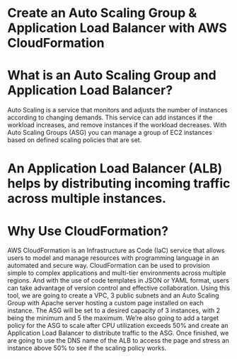 # Create an Auto Scaling Group & Application Load Balancer with AWS CloudFormation

# What is an Auto Scaling Group and Application Load Balancer?
Auto Scaling is a service that monitors and adjusts the number of instances according to changing demands. This service can add instances if the workload increases, and remove instances if the workload decreases. With Auto Scaling Groups (ASG) you can manage a group of EC2 instances based on defined scaling policies that are set.

# An Application Load Balancer (ALB) helps by distributing incoming traffic across multiple instances.

# Why Use CloudFormation?
AWS CloudFormation is an Infrastructure as Code (IaC) service that allows users to model and manage resources with programming language in an automated and secure way. CloudFormation can be used to provision simple to complex applications and multi-tier environments across multiple regions. And with the use of code templates in JSON or YAML format, users can take advantage of version control and effective collaboration. Using this tool, we are going to create a VPC, 3 public subnets and an Auto Scaling Group with Apache server hosting a custom page installed on each instance. The ASG will be set to a desired capacity of 3 instances, with 2 being the minimum and 5 the maximum. 
We’re also going to add a target policy for the ASG to scale after CPU utilization exceeds 50% and create an Application Load Balancer to distribute traffic to the ASG. 
Once finished, we are going to use the DNS name of the ALB to access the page and stress an instance above 50% to see if the scaling policy works.
